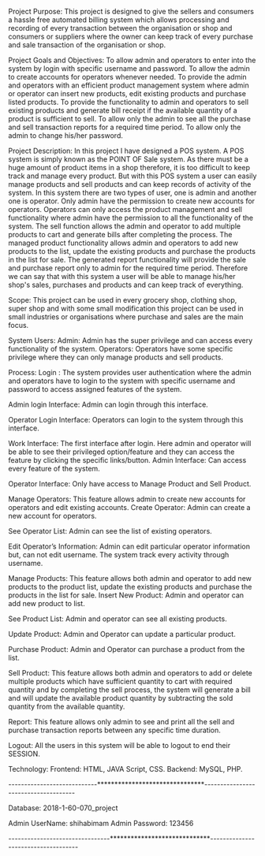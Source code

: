 Project Purpose:
This project is designed to give the sellers and consumers a hassle free automated  billing system which allows processing and recording of every transaction between the organisation or shop and consumers or suppliers  where the owner can keep track of every purchase and sale transaction of the organisation or shop.

Project Goals and Objectives:
To allow admin and operators to enter into the system by login with specific username and password.
To allow the admin to create accounts for operators whenever needed.
To provide the admin and operators with an efficient product management system where admin or operator can insert new products, edit existing products and purchase listed products.
To provide the functionality to admin and operators to sell existing products and generate bill receipt if the available quantity of a product is sufficient to sell.
To allow only the admin to see all the purchase and sell transaction reports for a required time period.
To allow only the admin to change his/her password. 

Project Description:
In this project I have designed a POS system. A POS system is simply known as the POINT OF Sale system. As there must be a huge amount of product items in a shop therefore, it is too difficult to keep track and manage every product.  But with  this POS  system a user can easily manage products and sell products and can keep records of activity of the system. In this system there are two types of user, one is admin and another one is operator. Only admin have the permission to create new accounts for operators. Operators can only access the product management and sell functionality where admin have the permission to all the functionality of the system. The sell function allows the admin and operator to add multiple products to cart and generate bills  after completing the process. The managed product functionality allows admin and operators to add new products to the list, update the existing products and purchase the products in the list for sale. The generated report functionality will provide the sale and purchase report only to admin for the required time period. Therefore we can say that with this system a user will be able to manage his/her shop's sales, purchases and products and can keep track of everything.  

Scope:
This project can be used in every grocery shop, clothing shop, super shop and with some small modification this project can be used in small industries or organisations where purchase and sales are the main focus.  

System Users:
Admin: Admin has the super privilege and can access every functionality of the system.
Operators: Operators have some specific privilege where they can only manage products and sell products.


Process:
Login : The system provides user authentication where the admin and operators have to login to the system with specific username and password  to access assigned features of the system.

Admin login Interface: Admin can login through this interface.


Operator Login Interface: Operators can login to the system through this interface.



Work Interface: The first interface after login. Here admin and operator will be able to see their privileged option/feature and they can access the feature by clicking the specific links/button.
Admin Interface: Can access every feature of the system.


Operator Interface: Only have access to Manage  Product and Sell Product.



Manage Operators: This feature allows admin to create new accounts for operators and edit existing accounts.
Create Operator: Admin can create a new account for operators.


See Operator List: Admin can see the list of existing operators.



Edit Operator’s Information: Admin can edit particular operator information but, can not edit username. The system track every activity through username.


Manage Products: This feature allows both admin and operator to add new products to the product  list, update the existing products and purchase the products in the list for sale.
Insert New Product: Admin and operator can add new product to list.



See Product List: Admin and operator can see all existing products.



Update Product: Admin and Operator can update a particular product.


Purchase Product: Admin and Operator can purchase a product from the list. 



Sell Product: This feature allows both admin and operators to add or delete multiple products which have sufficient quantity  to cart with required quantity and by completing the sell process, the system will generate a bill and will update the available product quantity by subtracting the sold quantity from the available quantity.


Report: This feature allows only admin to see and print all the sell and purchase transaction reports between any specific time duration.





Logout: All the users in this system will be able to logout to end their SESSION. 

Technology:
Frontend: HTML, JAVA Script, CSS.
Backend: MySQL, PHP.


----------------------------*******************************-------------------------------------

Database: 2018-1-60-070_project

Admin UserName: shihabimam
Admin Password: 123456

--------------------------------*****************************------------------------------------

